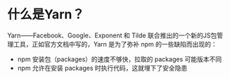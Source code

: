 # 什么是Yarn？
Yarn——Facebook、Google、Exponent 和 Tilde 联合推出的一个新的JS包管理工具，正如官方文档中写的，Yarn 是为了弥补 npm 的一些缺陷而出现的：
* npm 安装包（packages）的速度不够快，拉取的 packages 可能版本不同
* npm 允许在安装 packages 时执行代码，这就埋下了安全隐患

